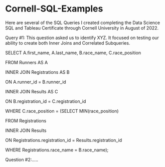 # Cornell-SQL-Examples

Here are several of the SQL Queries I created completing the Data Science SQL and Tableau Certificate through Cornell University in August of 2022.


Query #1: This question asked us to identify XYZ. It focused on testing our ability to create both Inner Joins and Correlated Subqueries.

SELECT A.first_name, A.last_name, B.race_name, C.race_position

FROM Runners AS A

INNER JOIN Registrations AS B

ON A.runner_id = B.runner_id

INNER JOIN Results AS C

ON B.registration_id = C.registration_id

WHERE C.race_position = (SELECT MIN(race_position)

FROM Registrations

INNER JOIN Results

ON Registrations.registration_id = Results.registration_id

WHERE Registrations.race_name = B.race_name);


Question #2:.....

